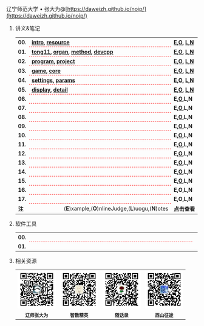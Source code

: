 辽宁师范大学 &bull; 张大为@[https://daweizh.github.io/noip/](https://daweizh.github.io/noip/)

1. 讲义&笔记
    <table style="border:0px;width:100%;">
    <tr>
      <th style="border:0px;text-align:left;width:50px;">00.</th>
      <th style="border:0px; border-bottom:1px dashed red;width:100%;">
        <a href='handout/00/1.intro.html'>intro</a>,
        <a href='handout/00/2.resource.html'>resource</a>
      </th>
      <th style="border:0px;white-space:nowrap;">
        <a href='handout/00/example.html'>E</a>,<a href='handout/00/openjudge.html'>O</a>,
        <a href='handout/00/luogu.html'>L</a>,<a href='handout/00/notes.html'>N</a>
      </th>
    </tr>
    <tr>
      <th style="border:0px;text-align:left;width:50px;">01.</th>
      <th style="border:0px; border-bottom:1px dashed red;width:100%;">
        <a href='handout/01/1.tong11.html'>tong11</a>,
        <a href='handout/01/2.organ.html'>organ</a>,
        <a href='handout/01/3.method.html'>method</a>,
        <a href='handout/01/4.devcpp.html'>devcpp</a>
      </th>
      <th style="border:0px;white-space:nowrap;">
        <a href='handout/01/example.html'>E</a>,<a href='handout/01/openjudge.html'>O</a>,
        <a href='handout/01/luogu.html'>L</a>,<a href='handout/01/notes.html'>N</a>
      </th>
    </tr>
    <tr>
      <th style="border:0px;text-align:left;width:50px;">02.</th>
      <th style="border:0px; border-bottom:1px dashed red;width:100%;">
        <a href='handout/02/1.program.html'>program</a>,
        <a href='handout/02/2.project.html'>project</a>
      </th>
      <th style="border:0px;white-space:nowrap;">
        <a href='handout/02/example.html'>E</a>,<a href='handout/02/openjudge.html'>O</a>,
        <a href='handout/02/luogu.html'>L</a>,<a href='handout/02/notes.html'>N</a>
      </th>
    </tr>
    <tr>
      <th style="border:0px;text-align:left;width:50px;">03.</th>
      <th style="border:0px; border-bottom:1px dashed red;width:100%;">
        <a href='handout/03/1.game.html'>game</a>,
        <a href='handout/03/2.core.html'>core</a>
      </th>
      <th style="border:0px;white-space:nowrap;">
        <a href='handout/03/example.html'>E</a>,<a href='handout/03/openjudge.html'>O</a>,
        <a href='handout/03/luogu.html'>L</a>,<a href='handout/03/notes.html'>N</a>
      </th>
    </tr>
    <tr>
      <th style="border:0px;text-align:left;width:50px;">04.</th>
      <th style="border:0px; border-bottom:1px dashed red;width:100%;">
        <a href='handout/04/1.settings.html'>settings</a>,
        <a href='handout/04/2.params.html'>params</a>
      </th>
      <th style="border:0px;white-space:nowrap;">
        <a href='handout/04/example.html'>E</a>,<a href='handout/04/openjudge.html'>O</a>,
        <a href='handout/04/luogu.html'>L</a>,<a href='handout/04/notes.html'>N</a>
      </th>
    </tr>
    <tr>
      <th style="border:0px;text-align:left;width:50px;">05.</th>
      <th style="border:0px; border-bottom:1px dashed red;width:100%;">
        <a href='handout/05/1.display.html'>display</a>,
        <a href='handout/05/2.detail.html'>detail</a>
      </th>
      <th style="border:0px;white-space:nowrap;">
        <a href='handout/05/example.html'>E</a>,<a href='handout/05/openjudge.html'>O</a>,
        <a href='handout/05/luogu.html'>L</a>,<a href='handout/05/notes.html'>N</a>
      </th>
    </tr>

    <tr>
      <th style="border:0px;text-align:left;width:50px;">06.</th>
      <th style="border:0px; border-bottom:1px dashed red;width:100%;">
        <!-- <a href='handout/06/1.intro.html'></a>,
        <a href='handout/06/2.resource.html'></a> -->
      </th>
      <th style="border:0px;white-space:nowrap;">
        E,<a href='handout/06/openjudge.html'>O</a>,L,N
        <!-- <a href='handout/06/example.html'>E</a>,<a href='handout/06/openjudge.html'>O</a>,
        <a href='handout/06/luogu.html'>L</a>,<a href='handout/06/notes.html'>N</a> -->
      </th>
    </tr>
    <tr>
      <th style="border:0px;text-align:left;width:50px;">07.</th>
      <th style="border:0px; border-bottom:1px dashed red;width:100%;">
        <!-- <a href='handout/07/1.intro.html'></a>,
        <a href='handout/07/2.resource.html'></a> -->
      </th>
      <th style="border:0px;white-space:nowrap;">
        E,<a href='handout/07/openjudge.html'>O</a>,L,N
        <!-- <a href='handout/07/example.html'>E</a>,<a href='handout/07/openjudge.html'>O</a>,
        <a href='handout/07/luogu.html'>L</a>,<a href='handout/07/notes.html'>N</a> -->
      </th>
    </tr>
    <tr>
      <th style="border:0px;text-align:left;width:50px;">08.</th>
      <th style="border:0px; border-bottom:1px dashed red;width:100%;">
        <!-- <a href='handout/08/1.intro.html'></a>,
        <a href='handout/08/2.resource.html'></a> -->
      </th>
      <th style="border:0px;white-space:nowrap;">
        E,<a href='handout/08/openjudge.html'>O</a>,L,N
        <!-- <a href='handout/08/example.html'>E</a>,<a href='handout/08/openjudge.html'>O</a>,
        <a href='handout/08/luogu.html'>L</a>,<a href='handout/08/notes.html'>N</a> -->
      </th>
    </tr>
    <tr>
      <th style="border:0px;text-align:left;width:50px;">09.</th>
      <th style="border:0px; border-bottom:1px dashed red;width:100%;">
        <!-- <a href='handout/09/1.intro.html'></a>,
        <a href='handout/09/2.resource.html'></a> -->
      </th>
      <th style="border:0px;white-space:nowrap;">
        E,<a href='handout/09/openjudge.html'>O</a>,L,N
        <!-- <a href='handout/09/example.html'>E</a>,<a href='handout/09/openjudge.html'>O</a>,
        <a href='handout/09/luogu.html'>L</a>,<a href='handout/09/notes.html'>N</a> -->
      </th>
    </tr>
    <tr>
      <th style="border:0px;text-align:left;width:50px;">10.</th>
      <th style="border:0px; border-bottom:1px dashed red;width:100%;">
        <!-- <a href='handout/10/1.intro.html'></a>,
        <a href='handout/10/2.resource.html'></a> -->
      </th>
      <th style="border:0px;white-space:nowrap;">
        E,<a href='handout/10/openjudge.html'>O</a>,L,N
        <!-- <a href='handout/10/example.html'>E</a>,<a href='handout/10/openjudge.html'>O</a>,
        <a href='handout/10/luogu.html'>L</a>,<a href='handout/10/notes.html'>N</a> -->
      </th>
    </tr>
    <tr>
      <th style="border:0px;text-align:left;width:50px;">11.</th>
      <th style="border:0px; border-bottom:1px dashed red;width:100%;">
        <!-- <a href='handout/11/1.intro.html'></a>,
        <a href='handout/11/2.resource.html'></a> -->
      </th>
      <th style="border:0px;white-space:nowrap;">
        E,<a href='handout/11/openjudge.html'>O</a>,L,N
        <!-- <a href='handout/11/example.html'>E</a>,<a href='handout/11/openjudge.html'>O</a>,
        <a href='handout/11/luogu.html'>L</a>,<a href='handout/11/notes.html'>N</a> -->
      </th>
    </tr>
    <tr>
      <th style="border:0px;text-align:left;width:50px;">12.</th>
      <th style="border:0px; border-bottom:1px dashed red;width:100%;">
        <!-- <a href='handout/11/1.intro.html'></a>,
        <a href='handout/11/2.resource.html'></a> -->
      </th>
      <th style="border:0px;white-space:nowrap;">
        E,<a href='handout/12/openjudge.html'>O</a>,L,N
        <!-- <a href='handout/11/example.html'>E</a>,<a href='handout/11/openjudge.html'>O</a>,
        <a href='handout/11/luogu.html'>L</a>,<a href='handout/11/notes.html'>N</a> -->
      </th>
    </tr>
    <tr>
      <th style="border:0px;text-align:left;width:50px;">13.</th>
      <th style="border:0px; border-bottom:1px dashed red;width:100%;">
        <!-- <a href='handout/11/1.intro.html'></a>,
        <a href='handout/11/2.resource.html'></a> -->
      </th>
      <th style="border:0px;white-space:nowrap;">
        E,<a href='handout/13/openjudge.html'>O</a>,L,N
        <!-- <a href='handout/11/example.html'>E</a>,<a href='handout/11/openjudge.html'>O</a>,
        <a href='handout/11/luogu.html'>L</a>,<a href='handout/11/notes.html'>N</a> -->
      </th>
    </tr>
    <tr>
      <th style="border:0px;text-align:left;width:50px;">14.</th>
      <th style="border:0px; border-bottom:1px dashed red;width:100%;">
        <!-- <a href='handout/11/1.intro.html'></a>,
        <a href='handout/11/2.resource.html'></a> -->
      </th>
      <th style="border:0px;white-space:nowrap;">
        E,<a href='handout/14/openjudge.html'>O</a>,L,N
        <!-- <a href='handout/11/example.html'>E</a>,<a href='handout/11/openjudge.html'>O</a>,
        <a href='handout/11/luogu.html'>L</a>,<a href='handout/11/notes.html'>N</a> -->
      </th>
    </tr>
    <tr>
      <th style="border:0px;text-align:left;width:50px;">15.</th>
      <th style="border:0px; border-bottom:1px dashed red;width:100%;">
        <!-- <a href='handout/11/1.intro.html'></a>,
        <a href='handout/11/2.resource.html'></a> -->
      </th>
      <th style="border:0px;white-space:nowrap;">
        E,<a href='handout/15/openjudge.html'>O</a>,L,N
        <!-- <a href='handout/11/example.html'>E</a>,<a href='handout/11/openjudge.html'>O</a>,
        <a href='handout/11/luogu.html'>L</a>,<a href='handout/11/notes.html'>N</a> -->
      </th>
    </tr>
    <tr>
      <th style="border:0px;text-align:left;width:50px;">16.</th>
      <th style="border:0px; border-bottom:1px dashed red;width:100%;">
        <!-- <a href='handout/11/1.intro.html'></a>,
        <a href='handout/11/2.resource.html'></a> -->
      </th>
      <th style="border:0px;white-space:nowrap;">
        E,O,L,N
        <!-- <a href='handout/11/example.html'>E</a>,<a href='handout/11/openjudge.html'>O</a>,
        <a href='handout/11/luogu.html'>L</a>,<a href='handout/11/notes.html'>N</a> -->
      </th>
    </tr>
    <tr>
      <th style="border:0px;text-align:left;width:50px;">17.</th>
      <th style="border:0px; border-bottom:1px dashed red;width:100%;">
        <!-- <a href='handout/11/1.intro.html'></a>,
        <a href='handout/11/2.resource.html'></a> -->
      </th>
      <th style="border:0px;white-space:nowrap;">
        E,O,L,N
        <!-- <a href='handout/11/example.html'>E</a>,<a href='handout/11/openjudge.html'>O</a>,
        <a href='handout/11/luogu.html'>L</a>,<a href='handout/11/notes.html'>N</a> -->
      </th>
    </tr>



    <tr>
      <th style="border:0px;text-align:left;width:50px;">注</th>
      <td style="border:0px;text-align:right;width:100%;">(<b>E</b>)xample,(<b>O</b>)nlineJudge,(<b>L</b>)uogu,(<b>N</b>)otes</td>
      <th style="border:0px;white-space:nowrap;">点击查看</th>
    </tr>
    </table>
2. 软件工具
    <table style="border:0px;width:100%;">
    <tr>
      <th style="border:0px;text-align:left;width:50px;">00.</th>
      <th style="border:0px; border-bottom:1px dashed red;width:100%;">
        <!-- <a href='00/1.intro.html'>1.intro</a>,
        <a href='00/2.level.html'>2.level</a>,
        <a href='00/3.pts.html'>3.pts</a>,
        <a href='00/4.resource.html'>4.resource</a> -->
      </th>
      <th style="border:0px;white-space:nowrap;">
        <!-- <a href='/.html'>下载</a>,
        <a href='/.html'>官网</a> -->
      </th>
    </tr>
    <tr>
      <th style="border:0px;text-align:left;width:50px;">01.</th>
      <th style="border:0px; border-bottom:1px dashed red;width:100%;">
        <!-- <a href='00/1.intro.html'>1.intro</a>,
        <a href='00/2.level.html'>2.level</a>,
        <a href='00/3.pts.html'>3.pts</a>,
        <a href='00/4.resource.html'>4.resource</a> -->
      </th>
      <th style="border:0px;white-space:nowrap;">
        <!-- <a href='/.html'>下载</a>,
        <a href='/.html'>官网</a> -->
      </th>
    </tr>
    </table>

3. 相关资源
    <table style="border:0px;font-size:12px;width:100%">
    <tr>
    <td style="border:0px;">
      <img src="assets/me/img/zdw.jpg" width="100">
    </td><td style="border:0px;">
      <img src="assets/me/img/idea.jpg" width="100">
    </td><td style="border:0px;">
      <img src="assets/me/img/shl.jpg" width="100">
    </td><td style="border:0px;">
      <img src="assets/me/img/xszt.jpg" width="100">
    </td>
    </tr>
    <tr>
    <th style="border:0px;text-align:center;">辽师张大为</th>
    <th style="border:0px;text-align:center;">智数精英</th>
    <th style="border:0px;text-align:center;">随话录</th>
    <th style="border:0px;text-align:center;">西山征途</th>
    </tr>
    </table>
